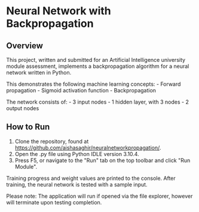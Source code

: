 # Neural Network with Backpropagation

## Overview
This project, written and submitted for an Artificial Intelligence university module assessment, implements a backpropagation algorithm for a neural network written in Python.

This demonstrates the following machine learning concepts:
	- Forward propagation
	- Sigmoid activation function
	- Backpropagation

The network consists of:
	- 3 input nodes
	- 1 hidden layer, with 3 nodes
	- 2 output nodes

## How to Run
1. Clone the repository, found at https://github.com/aishasaghir/neuralnetworkpropagation/.
2. Open the .py file using Python IDLE version 3.10.4.
3. Press F5, or navigate to the "Run" tab on the top toolbar and click "Run Module".

Training progress and weight values are printed to the console. 
After training, the neural network is tested with a sample input.

Please note: The application will run if opened via the file explorer, however will terminate upon testing completion.
